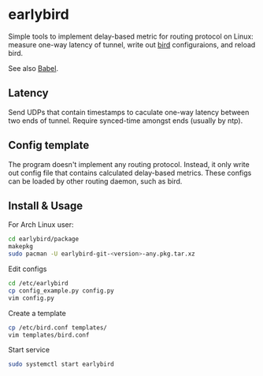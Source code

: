 # earlybird
Simple tools to implement delay-based metric for routing protocol on Linux:
measure one-way latency of tunnel, write out [bird](http://bird.network.cz/)
configuraions, and reload bird.

See also [Babel](https://www.irif.fr/~jch/software/babel/).

## Latency
Send UDPs that contain timestamps to caculate one-way latency between
two ends of tunnel. Require synced-time amongst ends (usually by ntp).

## Config template
The program doesn't implement any routing protocol. Instead, it only
write out config file that contains calculated delay-based metrics.
These configs can be loaded by other routing daemon, such as bird.

## Install & Usage
For Arch Linux user:
```bash
cd earlybird/package
makepkg
sudo pacman -U earlybird-git-<version>-any.pkg.tar.xz
```
Edit configs
```bash
cd /etc/earlybird
cp config_example.py config.py
vim config.py
```
Create a template
```bash
cp /etc/bird.conf templates/
vim templates/bird.conf
```
Start service
```bash
sudo systemctl start earlybird
```